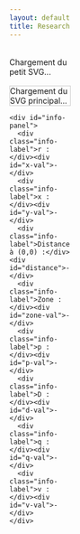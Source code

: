 ```yaml
---
layout: default
title: Research
---
```


<style>
  .container {
    display: flex;
    flex-direction: row;
    gap: 2rem;
    margin-top: 2rem;
    align-items: flex-start;
  }

  #left-panel {
    width: 60%;
  }

  #small-svg-wrapper svg {
    width: 150px;  /* taille réduite du petit SVG */
    height: auto;
    display: block;
  }

  #small-svg-wrapper {
    margin-bottom: 1rem; /* un peu d'espace sous le petit SVG */
  }

  #svg-wrapper {
    border: 1px solid #ccc;
    width: 100%;
    max-width: 100%;
  }

  #svg-wrapper svg {
    display: block;
    width: 100%;
    height: auto;
  }

  #info-panel {
    margin-top: 1rem;
    background: #f9f9f9;
    padding: 1rem;
    border: 1px solid #ddd;
    display: grid;
    grid-template-columns: repeat(2, minmax(150px, 1fr));
    gap: 0.5rem 1rem;
  }

  .info-label {
    font-weight: bold;
  }

  #right-panel {
    flex: 1;
    display: flex;
    flex-direction: column;
    gap: 1rem;
  }

  canvas {
    display: block;
    width: 400px;
    height: 200px;
  }

  .chart-block {
    width: 100%;
  }

  .dot {
    fill: red;
    stroke: black;
    stroke-width: 1px;
  }
</style>

<div class="container">
  <div id="left-panel">
    <div id="small-svg-wrapper">Chargement du petit SVG...</div>
    <div id="svg-wrapper">Chargement du SVG principal...</div>

    <div id="info-panel">
      <div class="info-label">r :</div><div id="x-val">-</div>
      <div class="info-label">x :</div><div id="y-val">-</div>
      <div class="info-label">Distance à (0,0) :</div><div id="distance">-</div>
      <div class="info-label">Zone :</div><div id="zone-val">-</div>
      <div class="info-label">p :</div><div id="p-val">-</div>
      <div class="info-label">D :</div><div id="d-val">-</div>
      <div class="info-label">q :</div><div id="q-val">-</div>
      <div class="info-label">v :</div><div id="v-val">-</div>
    </div>
  </div>

  <div id="right-panel">
    <div class="chart-block"><canvas id="vs-chart" width="400" height="200"></canvas></div>
    <div class="chart-block"><canvas id="ie-chart" width="400" height="200"></canvas></div>
    <div class="chart-block"><canvas id="is-chart" width="400" height="200"></canvas></div>
    <div class="chart-block"><canvas id="ic-chart" width="400" height="200"></canvas></div>
    <div class="chart-block"><canvas id="sin-chart" width="400" height="200"></canvas></div>
  </div>
</div>

<script src="https://cdn.jsdelivr.net/npm/chart.js"></script>
<script>
  // Chargement du petit SVG décoratif
  fetch('/assets/img/circuit_EF.svg')
    .then(response => response.text())
    .then(svgText => {
      const smallWrapper = document.getElementById('small-svg-wrapper');
      smallWrapper.innerHTML = svgText;
      const svg = smallWrapper.querySelector('svg');
      if(svg) {
        svg.setAttribute('id', 'small-svg');
        // taille gérée par CSS (#small-svg-wrapper svg)
      }
    })
    .catch(error => {
      document.getElementById('small-svg-wrapper').textContent = "Erreur de chargement du petit SVG.";
      console.error("Erreur lors du chargement du petit SVG :", error);
    });

  // Chargement du SVG principal (ton code existant)
  fetch('/assets/img/chart_EF.svg')
    .then(response => response.text())
    .then(svgText => {
      const wrapper = document.getElementById('svg-wrapper');
      wrapper.innerHTML = svgText;

      const svg = wrapper.querySelector('svg');
      svg.setAttribute('id', 'mysvg');

      svg.addEventListener('click', function(evt) {
        const existingDot = svg.querySelector('.dot');
        if (existingDot) svg.removeChild(existingDot);

        const pt = svg.createSVGPoint();
        pt.x = evt.clientX;
        pt.y = evt.clientY;
        const svgPoint = pt.matrixTransform(svg.getScreenCTM().inverse());
        const xPix = svgPoint.x;
        const yPix = svgPoint.y;

        const r = 0.000531 * xPix - 0.1078;
        const x = -0.001022 * yPix + 1.0918;

        const dot = document.createElementNS("http://www.w3.org/2000/svg", "circle");
        dot.setAttribute("cx", xPix);
        dot.setAttribute("cy", yPix);
        dot.setAttribute("r", 5);
        dot.setAttribute("class", "dot");
        svg.appendChild(dot);

        document.getElementById('x-val').textContent = r.toFixed(4);
        document.getElementById('y-val').textContent = x.toFixed(4);
        document.getElementById('distance').textContent = Math.sqrt(r*r + x*x).toFixed(4);

        let zone = '-';
        let res = null;
        if (r < 0 || r > 2/PI || x < 0 || x > 1) {
          zone = 'Hors zone';
        } else {
          const rFrontier = getFrontierR(x);
          if (r < rFrontier) {
            zone = 'ZVS';
            res = solveZVS(r, x);
          } else {
            zone = 'ZCS';
            res = solveZCS(r, x);
          }
        }

        document.getElementById('zone-val').textContent = zone;
        document.getElementById('p-val').textContent = res ? res.p.toFixed(4) : '-';
        document.getElementById('d-val').textContent = res ? res.D.toFixed(4) : '-';
        document.getElementById('q-val').textContent = res ? res.q.toFixed(4) : '-';
        document.getElementById('v-val').textContent = res ? res.v.toFixed(4) : '-';

        // Suite du code graphique (inchangé)...
        // (Je n'inclus pas ici pour la brièveté)
      });
    })
    .catch(error => {
      document.getElementById('svg-wrapper').innerHTML = "Erreur de chargement du SVG.";
      console.error("Erreur lors du chargement du SVG :", error);
    });
</script>
